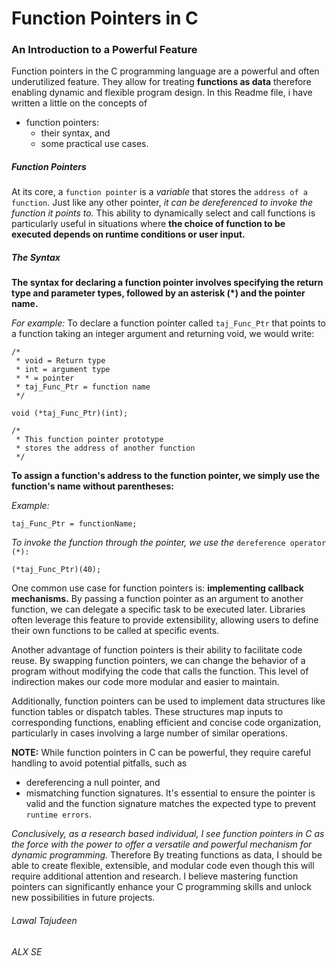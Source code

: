 <h1> Function Pointers in C </h1>

<h3> An Introduction to a Powerful Feature </h3>

Function pointers in the C programming language are a powerful and often underutilized feature.
They allow for treating <b>functions as data</b> therefore enabling dynamic and flexible program design.
In this Readme file, i have written a little on the concepts of
- function pointers:
	- their syntax, and 
	- some practical use cases.

<h5> Function Pointers </h5>

At its core, a `function pointer` is a <em>variable</em> that stores the `address of a function`. Just like any other pointer, <em>it can be dereferenced to invoke the function it points to.</em> This ability to dynamically select and call functions is particularly useful in situations where <b>the choice of function to be executed depends on runtime conditions or user input.</b>

<h5> The Syntax </h5>
<b>The syntax for declaring a function pointer involves specifying the return type and parameter types, followed by an asterisk (*) and the pointer name.</b>

<em>For example:</em>
To declare a function pointer called `taj_Func_Ptr` that points to a function taking an integer argument and returning void, we would write:

```
/*
 * void = Return type
 * int = argument type
 * * = pointer
 * taj_Func_Ptr = function name
 */

void (*taj_Func_Ptr)(int);

/*
 * This function pointer prototype
 * stores the address of another function 
 */
```

<b>
To assign a function's address to the function pointer, we simply use the function's name without parentheses:
</b>

<em>Example:</em>
```
taj_Func_Ptr = functionName;
```

<em>To invoke the function through the pointer, we use the</em> `dereference operator (*):`

```
(*taj_Func_Ptr)(40);
```

One common use case for function pointers is:
<b>implementing callback mechanisms.</b>
By passing a function pointer as an argument to another function, we can delegate a specific task to be executed later. Libraries often leverage this feature to provide extensibility, allowing users to define their own functions to be called at specific events.

Another advantage of function pointers is their ability to facilitate code reuse. By swapping function pointers, we can change the behavior of a program without modifying the code that calls the function. This level of indirection makes our code more modular and easier to maintain.

Additionally, function pointers can be used to implement data structures like function tables or dispatch tables. These structures map inputs to corresponding functions, enabling efficient and concise code organization, particularly in cases involving a large number of similar operations.

<b>NOTE:</b> While function pointers in C can be powerful, they require careful handling to avoid potential pitfalls, such as
- dereferencing a null pointer, and
- mismatching function signatures.
It's essential to ensure the pointer is valid and the function signature matches the expected type to prevent `runtime errors`.

<em>
Conclusively, as a research based individual, I see function pointers in C as the force with the power to offer a versatile and powerful mechanism for dynamic programming.
</em>
Therefore By treating functions as data, I should be able to create flexible, extensible, and modular code even though this will require additional attention and research.
I believe mastering function pointers can significantly enhance your C programming skills and unlock new possibilities in future projects.

<h6> Lawal Tajudeen </h6>
<h6> ALX SE </h6>
